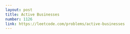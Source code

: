 ```yaml
---
layout: post
title: Active Businesses
number: 1126
link: https://leetcode.com/problems/active-businesses
---
```


